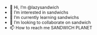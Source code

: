 - 👋 Hi, I’m @lazysandwich
- 👀 I’m interested in sandwichs
- 🌱 I’m currently learning sandwichs
- 💞️ I’m looking to collaborate on sandwich
- 📫 How to reach me SANDWICH PLANET

<!---
lazysandwich/lazysandwich is a ✨ special ✨ repository because its `README.md` (this file) appears on your GitHub profile.
You can click the Preview link to take a look at your changes.
--->
